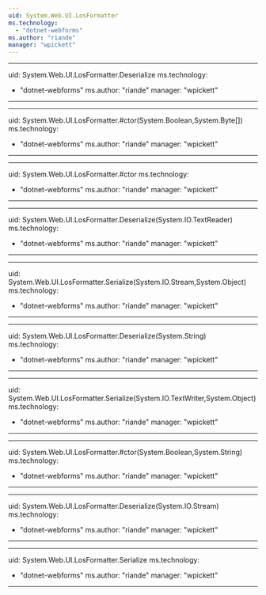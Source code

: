 ```yaml
---
uid: System.Web.UI.LosFormatter
ms.technology: 
  - "dotnet-webforms"
ms.author: "riande"
manager: "wpickett"
---
```


---
uid: System.Web.UI.LosFormatter.Deserialize
ms.technology: 
  - "dotnet-webforms"
ms.author: "riande"
manager: "wpickett"
---

---
uid: System.Web.UI.LosFormatter.#ctor(System.Boolean,System.Byte[])
ms.technology: 
  - "dotnet-webforms"
ms.author: "riande"
manager: "wpickett"
---

---
uid: System.Web.UI.LosFormatter.#ctor
ms.technology: 
  - "dotnet-webforms"
ms.author: "riande"
manager: "wpickett"
---

---
uid: System.Web.UI.LosFormatter.Deserialize(System.IO.TextReader)
ms.technology: 
  - "dotnet-webforms"
ms.author: "riande"
manager: "wpickett"
---

---
uid: System.Web.UI.LosFormatter.Serialize(System.IO.Stream,System.Object)
ms.technology: 
  - "dotnet-webforms"
ms.author: "riande"
manager: "wpickett"
---

---
uid: System.Web.UI.LosFormatter.Deserialize(System.String)
ms.technology: 
  - "dotnet-webforms"
ms.author: "riande"
manager: "wpickett"
---

---
uid: System.Web.UI.LosFormatter.Serialize(System.IO.TextWriter,System.Object)
ms.technology: 
  - "dotnet-webforms"
ms.author: "riande"
manager: "wpickett"
---

---
uid: System.Web.UI.LosFormatter.#ctor(System.Boolean,System.String)
ms.technology: 
  - "dotnet-webforms"
ms.author: "riande"
manager: "wpickett"
---

---
uid: System.Web.UI.LosFormatter.Deserialize(System.IO.Stream)
ms.technology: 
  - "dotnet-webforms"
ms.author: "riande"
manager: "wpickett"
---

---
uid: System.Web.UI.LosFormatter.Serialize
ms.technology: 
  - "dotnet-webforms"
ms.author: "riande"
manager: "wpickett"
---
